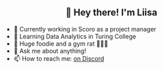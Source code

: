 <h2 align="center">👋 Hey there! I'm Liisa</h2>
<p align="center">
</p>

- 🦾 Currently working in Scoro as a project manager
- 🌱 Learning Data Analytics in Turing College
- 🌮 Huge foodie and a gym rat 🏋🏼‍♀️
- 💬 Ask me about anything! 
- 📫 How to reach me: <a href="https://discordapp.com/users/1021652465835315312">on Discord</a>

